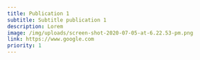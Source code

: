 ```yaml
---
title: Publication 1
subtitle: Subtitle publication 1
description: Lorem
image: /img/uploads/screen-shot-2020-07-05-at-6.22.53-pm.png
link: https://www.google.com
priority: 1
---
```

